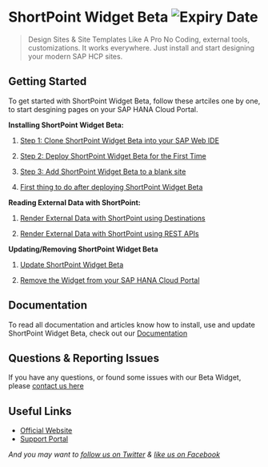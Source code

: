 # ShortPoint Widget Beta ![Expiry Date](https://img.shields.io/badge/Expires%20On-2016--07--31-yellow.svg)
> Design Sites & Site Templates Like A Pro
No Coding, external tools, customizations. It works everywhere. Just install and start designing your modern SAP HCP sites.

## Getting Started

To get started with ShortPoint Widget Beta, follow these artciles one by one, to start desgining pages on your SAP HANA Cloud Portal.

**Installing ShortPoint Widget Beta:**

1. [Step 1: Clone ShortPoint Widget Beta into your SAP Web IDE](http://support.shortpoint.com/support/solutions/articles/1000231413-step-1-clone-shortpoint-widget-beta-into-your-sap-web-ide)

2. [Step 2: Deploy ShortPoint Widget Beta for the First Time](http://support.shortpoint.com/support/solutions/articles/1000231414-step-2-deploy-shortpoint-widget-beta-for-the-first-time)

3. [Step 3: Add ShortPoint Widget Beta to a blank site](http://support.shortpoint.com/support/solutions/articles/1000231415-step-3-add-shortpoint-widget-beta-to-a-blank-site)

4. [First thing to do after deploying ShortPoint Widget Beta](#)

**Reading External Data with ShortPoint:**

1. [Render External Data with ShortPoint using Destinations](#)

2. [Render External Data with ShortPoint using REST APIs](#)

**Updating/Removing ShortPoint Widget Beta**

1. [Update ShortPoint Widget Beta](#)

2. [Remove the Widget from your SAP HANA Cloud Portal](#)

## Documentation

To read all documentation and articles know how to install, use and update ShortPoint Widget Beta, check out our [Documentation](http://support.shortpoint.com/support/solutions/1000130588)

## Questions & Reporting Issues

If you have any questions, or found some issues with our Beta Widget, please [contact us here](http://support.shortpoint.com/support/tickets/new)


## Useful Links

* [Official Website](http://www.shortpoint.com/)
* [Support Portal](http://support.shortpoint.com/)

*And you may want to [follow us on Twitter](http://twitter.com/shortpoint_tw)
 & [like us on Facebook](https://www.facebook.com/Shortpoint/)*

